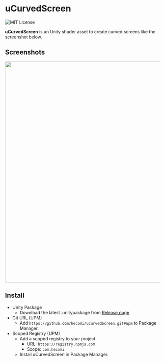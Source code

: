 uCurvedScreen
=============

![MIT License](http://img.shields.io/badge/license-MIT-blue.svg?style=flat)

**uCurvedScreen** is an Unity shader asset to create curved screens like the screenshot below.

Screenshots
------------
<img src="https://raw.githubusercontent.com/wiki/hecomi/uCurvedScreen/image.gif" width="720" /><br />


Install
-------

- Unity Package
  - Download the latest .unitypackage from [Release page](https://github.com/hecomi/uCurvedScreen/releases).
- Git URL (UPM)
  - Add `https://github.com/hecomi/uCurvedScreen.git#upm` to Package Manager.
- Scoped Registry (UPM)
  - Add a scoped registry to your project.
    - URL: `https://registry.npmjs.com`
    - Scope: `com.hecomi`
  - Install uCurvedScreen in Package Manager.
